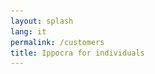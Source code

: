 ```yaml
---
layout: splash
lang: it
permalink: /customers
title: Ippocra for individuals
---
```


<head>
    <meta charset="utf-8">
    <title>Ippocra for le Persone - La tua Salute, Reimmaginata</title>
    <meta name="description" content="Securely manage and share your health records with Ippocra. Smart search, automatic organization, and secure sharing at your fingertips.">
    <meta name="viewport" content="width=device-width, initial-scale=1">
    <script src="https://cdn.tailwindcss.com"></script>
    <style>
        @keyframes fadeIn {
            from { opacity: 0; transform: translateY(20px); }
            to { opacity: 1; transform: translateY(0); }
        }
        @keyframes slideInLeft {
            from { opacity: 0; transform: translateX(-50px); }
            to { opacity: 1; transform: translateX(0); }
        }
        @keyframes slideInRight {
            from { opacity: 0; transform: translateX(50px); }
            to { opacity: 1; transform: translateX(0); }
        }
        @keyframes scaleIn {
            from { transform: scale(0.9); opacity: 0; }
            to { transform: scale(1); opacity: 1; }
        }
        @keyframes floatEffect {
            0% { transform: translateY(0px); }
            50% { transform: translateY(-8px); }
            100% { transform: translateY(0px); }
        }

        .animate-fadeIn { animation: fadeIn 0.8s ease-out forwards; }
        .animate-slideInLeft { animation: slideInLeft 0.8s ease-out forwards; }
        .animate-slideInRight { animation: slideInRight 0.8s ease-out forwards; }
        .animate-scaleIn { animation: scaleIn 0.6s ease-out forwards; }
        .animate-float { animation: floatEffect 3s ease-in-out infinite; }

        .delay-100 { animation-delay: 0.1s; }
        .delay-200 { animation-delay: 0.2s; }
        .delay-300 { animation-delay: 0.3s; }
        .delay-400 { animation-delay: 0.4s; }
        .delay-500 { animation-delay: 0.5s; }
        .delay-600 { animation-delay: 0.6s; }
        .delay-700 { animation-delay: 0.7s; }
        .delay-800 { animation-delay: 0.8s; }
        .delay-900 { animation-delay: 0.9s; }
        .delay-1000 { animation-delay: 1s; }
    </style>
</head>

<main class="font-sans text-gray-800 bg-gradient-to-br from-emerald-50 to-teal-50 min-h-screen flex flex-col flex-grow">
    <!-- Hero Section -->
    <section class="relative overflow-hidden py-16 md:py-24 text-center">
        <div class="absolute inset-0 bg-gradient-to-br from-green-50 to-teal-100 opacity-50"></div>
        <div class="container mx-auto px-6 relative z-10">
            <h1 class="text-4xl md:text-6xl font-extrabold text-gray-900 leading-tight mb-6 animate-fadeIn delay-200">
                La tua salute, <br class="hidden sm:inline">Reimmaginata.
            </h1>
            <p class="text-lg md:text-xl text-gray-700 mb-10 mx-auto animate-fadeIn delay-400">
                Conserva, trova e condividi facilmente tutti i tuoi dati sanitari in modo sicuro. <br class="hidden sm:inline">In qualsiasi momento, ovunque tu sia.
            </p>
            <div class="flex flex-col sm:flex-row justify-center space-y-4 sm:space-y-0 sm:space-x-4 animate-fadeIn delay-600">
                <a href="https://app.ippocra.com/register"><button class="bg-teal-600 text-white px-8 py-4 rounded-full text-lg font-semibold shadow-xl hover:bg-teal-700 transition duration-300 transform hover:scale-105">
                    Inizia gratis
                </button></a>
                <a href="#learn-more"><button class="bg-white text-teal-600 border border-teal-200 px-8 py-4 rounded-full text-lg font-semibold shadow-md hover:bg-teal-50 transition duration-300 transform hover:scale-105">
                    Scopri di più
                </button></a>
            </div>

            <!-- <div class="relative w-full max-w-4xl mx-auto mt-16 animate-scaleIn delay-800">
                <div class="aspect-video bg-gray-200 rounded-3xl shadow-xl overflow-hidden flex items-center justify-center text-gray-500 text-2xl font-bold border-4 border-white/50">
                    <span class="p-8 text-center">
                        Dashboard dei Dati Sanitari Sicuri
                        <br>
                        <span class="text-sm font-normal">(Segnaposto Video)</span>
                    </span>
                </div>
                <div class="absolute -bottom-4 -left-4 w-24 h-24 bg-emerald-300 rounded-full mix-blend-multiply filter blur-xl opacity-30 animate-float delay-100"></div>
                <div class="absolute -top-6 -right-6 w-32 h-32 bg-teal-300 rounded-full mix-blend-multiply filter blur-xl opacity-30 animate-float delay-300"></div>
            </div> -->
        </div>
    </section>

    <!-- Features Section -->
    <section class="py-16 md:py-24 bg-white">
        <div class="container mx-auto px-6">
            <h2 id="learn-more" class="text-4xl font-bold text-center text-gray-900 mb-12 animate-fadeIn delay-100">
                Funzionalità pensate per te
            </h2>

            <!-- Feature 1: Smart Search -->
            <div class="flex flex-col md:flex-row items-center justify-center mb-20 md:mb-24 gap-12 animate-slideInLeft delay-300">
                <div class="md:w-1/2 flex justify-center order-2 md:order-1">
                    <div class="w-full max-w-md h-72 bg-gray-100 rounded-2xl shadow-lg flex items-center justify-center text-gray-500 font-medium border border-gray-200">
                        <img src="assets/images/search_uri_it.gif">
                    </div>
                </div>
                <div class="md:w-1/2 order-1 md:order-2 text-center md:text-left">
                    <h3 class="text-3xl font-bold text-gray-900 mb-4">Ricerca Intelligente</h3>
                    <p class="text-lg text-gray-700 leading-relaxed">
                        Naviga facilmente tra i tuoi documenti sanitari. La nostra <strong>ricerca intelligente</strong> estrae il contenuto all’interno dei tuoi documenti, permettendoti di trovare tutto usando qualsiasi parola chiave, in qualsiasi lingua siano scritti!
                    </p>
                </div>
            </div>

            <!-- Feature 2: Automatic Organization -->
            <div class="flex flex-col md:flex-row-reverse items-center justify-center mb-20 md:mb-24 gap-12 animate-slideInRight delay-500">
                <div class="md:w-1/2 flex justify-center order-2 md:order-1">
                    <div class="w-full max-w-md h-72 bg-gray-100 rounded-2xl shadow-lg flex items-center justify-center text-gray-500 font-medium border border-gray-200">
                        <img src="assets/images/autocategorization_it.png">
                    </div>
                </div>
                <div class="md:w-1/2 order-1 md:order-2 text-center md:text-right">
                    <h3 class="text-3xl font-bold text-gray-900 mb-4">Organizzazione Automatica</h3>
                    <p class="text-lg text-gray-700 leading-relaxed">
                        Carica semplicemente un documento sanitario – un PDF o anche una foto dal tuo telefono. Ippocra <strong>estrae automaticamente</strong> la data dell’esame, categorizza il documento e ne digitalizza il testo, rendendolo immediatamente ricercabile tramite la nostra Ricerca Intelligente.
                    </p>
                </div>
            </div>

            <!-- Feature 3: Security First -->
            <div class="flex flex-col md:flex-row items-center justify-center mb-20 md:mb-24 gap-12 animate-slideInLeft delay-700">
                <div class="md:w-1/2 flex justify-center order-2 md:order-1">
                    <div class="w-full max-w-md h-72 bg-gray-100 rounded-2xl shadow-lg flex items-center justify-center text-gray-500 font-medium border border-gray-200">
                        <img src="assets/images/ippocra-logo-white-ippo-green-background.png" class="object-fill">
                    </div>
                </div>
                <div class="md:w-1/2 order-1 md:order-2 text-center md:text-left">
                    <h3 class="text-3xl font-bold text-gray-900 mb-4">Sicuro con la nostra Crittografia</h3>
                    <p class="text-lg text-gray-700 leading-relaxed">
                        I tuoi dati sanitari sono <strong>solo tuoi</strong>. Usiamo crittografia all’avanguardia per proteggere i tuoi dati su disco, e non li condivideremo mai con nessuno. Il nostro modello in abbonamento garantisce: <strong>Paghi per il prodotto, non sei il prodotto.</strong>
                    </p>
                </div>
            </div>

            <!-- Feature 4: IppoLink -->
            <div class="flex flex-col md:flex-row-reverse items-center justify-center gap-12 animate-slideInRight delay-900">
                <div class="md:w-1/2 flex justify-center order-2 md:order-1">
                    <div class="w-full max-w-md h-72 bg-gray-100 rounded-2xl shadow-lg flex items-center justify-center text-gray-500 font-medium border border-gray-200">
                        <img src="assets/images/ippolink_creation_it.gif">
                    </div>
                </div>
                <div class="md:w-1/2 order-1 md:order-2 text-center md:text-right">
                    <h3 class="text-3xl font-bold text-gray-900 mb-4">IppoLink: Condivisione Sicura</h3>
                    <p class="text-lg text-gray-700 leading-relaxed">
                        I tuoi dati sanitari sono più utili quando puoi <strong>condividerli in modo sicuro con i professionisti</strong>. Con <strong>IppoLink</strong>, puoi creare facilmente link temporanei con scadenza per condividere la tua storia clinica con nuovi medici. Evita metodi non sicuri come i messaggi istantanei – <strong>mantieni i tuoi dati al sicuro e condividili solo quando vuoi tu.</strong>
                    </p>
                </div>
            </div>
        </div>
    </section>

    <!-- Call to Action Section -->
    <section class="py-16 md:py-24 bg-gradient-to-r from-teal-600 to-teal-900 text-white text-center">
        <div class="container mx-auto px-6 text-center">
            <h2 class="text-4xl md:text-5xl font-extrabold mb-6 animate-fadeIn delay-100">
                Pronto a prendere il controllo della tua salute?
            </h2>
            <p class="text-xl mb-10 mx-auto animate-fadeIn delay-300">
                Unisciti a migliaia di persone che si affidano a Ippocra per gestire i propri documenti sanitari in modo sicuro e 
                senza difficoltà.
            </p>
            <a href="https://app.ippocra.com/register"><button class="bg-white text-emerald-600 px-10 py-5 rounded-full text-xl font-bold shadow-2xl hover:bg-gray-100 transition duration-300 transform hover:scale-105 animate-scaleIn delay-500">
                Registrati ora
            </button></a>
        </div>
    </section>
</main>

